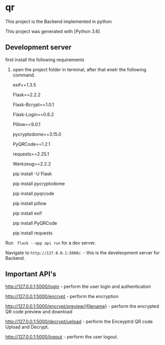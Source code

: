 # qr
This project is the Backend implemented in python 

This project was generated with [Python 3.6]

## Development server
first install the following requirements

1. open the project folder in terminal, after that enetr the following command. 
 
    exif==1.3.5

    Flask==2.2.2

    Flask-Bcrypt==1.0.1

    Flask-Login==0.6.2

    Pillow==9.0.1

    pycryptodome==3.15.0

    PyQRCode==1.2.1

    requests==2.25.1

    Werkzeug==2.2.2

    pip install -U Flask

    pip install pycryptodome

    pip install pyqrcode

    pip install pillow

    pip install exif

    pip install PyQRCode

    pip install requests


Run ` flask --app api run` for a dev server. 

Navigate to `http://127.0.0.1:5000/`. - this is the develeopment server for Backend. 


## Important API's

http://127.0.0.1:5000/login - perform the user login and authentication

http://127.0.0.1:5000/encrypt - perform the encryption

http://127.0.0.1:5000/encrypt/preview/{filename} - perform the encrypted QR code preview and download

http://127.0.0.1:5000/decrypt/upload - perform the Enceyptrd QR code Upload and Decrypt.

http://127.0.0.1:5000/logout - perform the user logout.
